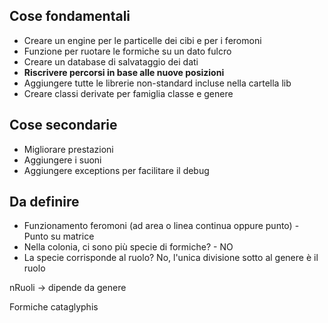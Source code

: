 ## Cose fondamentali
* Creare un engine per le particelle dei cibi e per i feromoni
* Funzione per ruotare le formiche su un dato fulcro
* Creare un database di salvataggio dei dati
* __Riscrivere percorsi in base alle nuove posizioni__
* Aggiungere tutte le librerie non-standard incluse nella cartella lib
* Creare classi derivate per famiglia classe e genere


## Cose secondarie
* Migliorare prestazioni
* Aggiungere i suoni
* Aggiungere exceptions per facilitare il debug

## Da definire
* Funzionamento feromoni (ad area o linea continua oppure punto) - Punto su matrice
* Nella colonia, ci sono più specie di formiche? - NO
* La specie corrisponde al ruolo? No, l'unica divisione sotto al genere è il ruolo

nRuoli -> dipende da genere

Formiche cataglyphis
